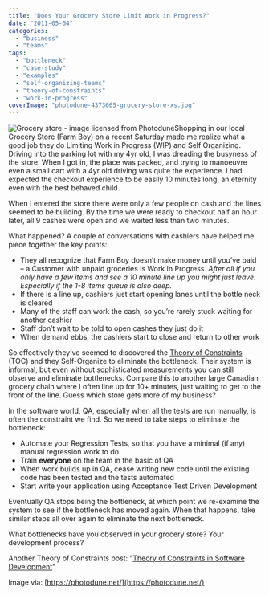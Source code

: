 ```yaml
---
title: "Does Your Grocery Store Limit Work in Progress?"
date: "2011-05-04"
categories: 
  - "business"
  - "teams"
tags: 
  - "bottleneck"
  - "case-study"
  - "examples"
  - "self-organizing-teams"
  - "theory-of-constraints"
  - "work-in-progress"
coverImage: "photodune-4373665-grocery-store-xs.jpg"
---
```


![Grocery store - image licensed from Photodune](src/content/blog/does-your-grocery-store-limit-work-in-progress/images/photodune-4373665-grocery-store-xs.jpg)Shopping in our local Grocery Store (Farm Boy) on a recent Saturday made me realize what a good job they do Limiting Work in Progress (WIP) and Self Organizing. Driving into the parking lot with my 4yr old, I was dreading the busyness of the store. When I got in, the place was packed, and trying to manoeuvre even a small cart with a 4yr old driving was quite the experience. I had expected the checkout experience to be easily 10 minutes long, an eternity even with the best behaved child.

When I entered the store there were only a few people on cash and the lines seemed to be building. By the time we were ready to checkout half an hour later, all 9 cashes were open and we waited less than two minutes.

What happened? A couple of conversations with cashiers have helped me piece together the key points:

- They all recognize that Farm Boy doesn’t make money until you’ve paid – a Customer with unpaid groceries is Work In Progress. _After all if you only have a few items and see a 10 minute line up you might just leave. Especially if the 1-8 items queue is also deep._
- If there is a line up, cashiers just start opening lanes until the bottle neck is cleared
- Many of the staff can work the cash, so you’re rarely stuck waiting for another cashier
- Staff don’t wait to be told to open cashes they just do it
- When demand ebbs, the cashiers start to close and return to other work

So effectively they’ve seemed to discovered the [Theory of Constraints](https://en.wikipedia.org/wiki/Theory_of_Constraints) (TOC) and they Self-Organize to eliminate the bottleneck. Their system is informal, but even without sophisticated measurements you can still observe and eliminate bottlenecks. Compare this to another large Canadian grocery chain where I often line up for 10+ minutes, just waiting to get to the front of the line. Guess which store gets more of my business?

In the software world, QA, especially when all the tests are run manually, is often the constraint we find. So we need to take steps to eliminate the bottleneck:

- Automate your Regression Tests, so that you have a minimal (if any) manual regression work to do
- Train **everyone** on the team in the basic of QA
- When work builds up in QA, cease writing new code until the existing code has been tested and the tests automated
- Start write your application using Acceptance Test Driven Development

Eventually QA stops being the bottleneck, at which point we re-examine the system to see if the bottleneck has moved again. When that happens, take similar steps all over again to eliminate the next bottleneck.

What bottlenecks have you observed in your grocery store? Your development process?

Another Theory of Constraints post: “[Theory of Constraints in Software Development](https://www.codeforlife.org/2011/05/theory-of-constraints-in-software.html)”

Image via: [https://photodune.net/](https://photodune.net/)
